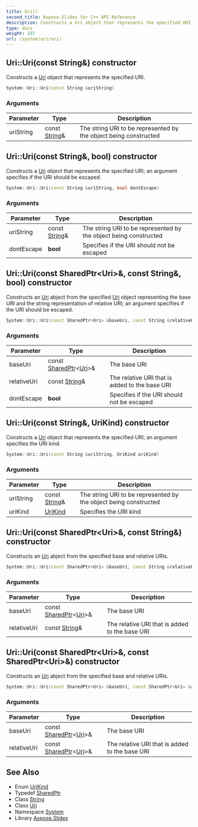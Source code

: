 ```yaml
---
title: Uri()
second_title: Aspose.Slides for C++ API Reference
description: Constructs a Uri object that represents the specified URI.
type: docs
weight: 287
url: /system/uri/uri/
---
```

## Uri::Uri(const String\&) constructor


Constructs a [Uri](../) object that represents the specified URI.

```cpp
System::Uri::Uri(const String &uriString)
```


### Arguments

| Parameter | Type | Description |
| --- | --- | --- |
| uriString | const [String](../../string/)\& | The string URI to be represented by the object being constructed |

## Uri::Uri(const String\&, bool) constructor


Constructs a [Uri](../) object that represents the specified URI; an argument specifies if the URI should be escaped.

```cpp
System::Uri::Uri(const String &uriString, bool dontEscape)
```


### Arguments

| Parameter | Type | Description |
| --- | --- | --- |
| uriString | const [String](../../string/)\& | The string URI to be represented by the object being constructed |
| dontEscape | **bool** | Specifies if the URI should not be escaped |

## Uri::Uri(const SharedPtr\<Uri\>\&, const String\&, bool) constructor


Constructs an [Uri](../) abject from the specified [Uri](../) object representing the base URI and the string representation of relative URI; an argument specifies if the URI should be escaped.

```cpp
System::Uri::Uri(const SharedPtr<Uri> &baseUri, const String &relativeUri, bool dontEscape)
```


### Arguments

| Parameter | Type | Description |
| --- | --- | --- |
| baseUri | const [SharedPtr](../../sharedptr/)\<[Uri](../)\>\& | The base URI |
| relativeUri | const [String](../../string/)\& | The relative URI that is added to the base URI |
| dontEscape | **bool** | Specifies if the URI should not be escaped |

## Uri::Uri(const String\&, UriKind) constructor


Constructs a [Uri](../) object that represents the specified URI; an argument specifies the URI kind.

```cpp
System::Uri::Uri(const String &uriString, UriKind uriKind)
```


### Arguments

| Parameter | Type | Description |
| --- | --- | --- |
| uriString | const [String](../../string/)\& | The string URI to be represented by the object being constructed |
| uriKind | [UriKind](../../urikind/) | Specifies the URI kind |

## Uri::Uri(const SharedPtr\<Uri\>\&, const String\&) constructor


Constructs an [Uri](../) abject from the specified base and relative URIs.

```cpp
System::Uri::Uri(const SharedPtr<Uri> &baseUri, const String &relativeUri)
```


### Arguments

| Parameter | Type | Description |
| --- | --- | --- |
| baseUri | const [SharedPtr](../../sharedptr/)\<[Uri](../)\>\& | The base URI |
| relativeUri | const [String](../../string/)\& | The relative URI that is added to the base URI |

## Uri::Uri(const SharedPtr\<Uri\>\&, const SharedPtr\<Uri\>\&) constructor


Constructs an [Uri](../) abject from the specified base and relative URIs.

```cpp
System::Uri::Uri(const SharedPtr<Uri> &baseUri, const SharedPtr<Uri> &relativeUri)
```


### Arguments

| Parameter | Type | Description |
| --- | --- | --- |
| baseUri | const [SharedPtr](../../sharedptr/)\<[Uri](../)\>\& | The base URI |
| relativeUri | const [SharedPtr](../../sharedptr/)\<[Uri](../)\>\& | The relative URI that is added to the base URI |

## See Also

* Enum [UriKind](../../urikind/)
* Typedef [SharedPtr](../../sharedptr/)
* Class [String](../../string/)
* Class [Uri](../)
* Namespace [System](../../)
* Library [Aspose.Slides](../../../)